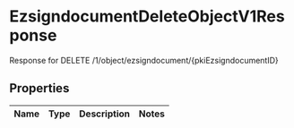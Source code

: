 

# EzsigndocumentDeleteObjectV1Response

Response for DELETE /1/object/ezsigndocument/{pkiEzsigndocumentID}

## Properties

| Name | Type | Description | Notes |
|------------ | ------------- | ------------- | -------------|



